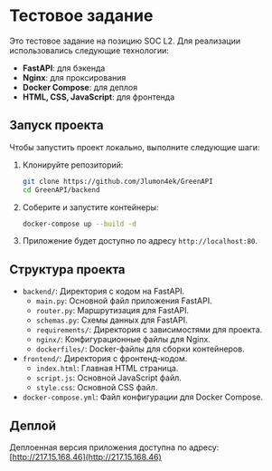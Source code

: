 # Тестовое задание

Это тестовое задание на позицию SOC L2. Для реализации использовались следующие технологии:

- **FastAPI**: для бэкенда
- **Nginx**: для проксирования
- **Docker Compose**: для деплоя
- **HTML, CSS, JavaScript**: для фронтенда

## Запуск проекта

Чтобы запустить проект локально, выполните следующие шаги:

1. Клонируйте репозиторий:
    ```bash
    git clone https://github.com/Jlumon4ek/GreenAPI
    cd GreenAPI/backend
    ```

2. Соберите и запустите контейнеры:
    ```bash
    docker-compose up --build -d
    ```

3. Приложение будет доступно по адресу `http://localhost:80`.

## Структура проекта

- `backend/`: Директория с кодом на FastAPI.
  - `main.py`: Основной файл приложения FastAPI.
  - `router.py`: Маршрутизация для FastAPI.
  - `schemas.py`: Схемы данных для FastAPI.
  - `requirements/`: Директория с зависимостями для проекта.
  - `nginx/`: Конфигурационные файлы для Nginx.
  - `dockerfiles/`: Docker-файлы для сборки контейнеров.
- `frontend/`: Директория с фронтенд-кодом.
  - `index.html`: Главная HTML страница.
  - `script.js`: Основной JavaScript файл.
  - `style.css`: Основной CSS файл.
- `docker-compose.yml`: Файл конфигурации для Docker Compose.

## Деплой

Деплоенная версия приложения доступна по адресу: [http://217.15.168.46](http://217.15.168.46)

